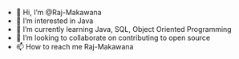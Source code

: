 - 👋 Hi, I’m @Raj-Makawana
- 👀 I’m interested in Java
- 🌱 I’m currently learning Java, SQL, Object Oriented Programming
- 💞️ I’m looking to collaborate on contributing to open source
- 📫 How to reach me Raj-Makawana

<!---
Raj-Makawana/Raj-Makawana is a ✨ special ✨ repository because its `README.md` (this file) appears on your GitHub profile.
You can click the Preview link to take a look at your changes.
--->
